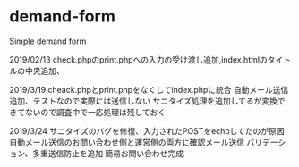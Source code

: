 # demand-form
Simple demand form

2019/02/13
check.phpのprint.phpへの入力の受け渡し追加,index.htmlのタイトルの中央追加、

2019/3/19
cheack.phpとprint.phpをなくしてindex.phpに統合
自動メール送信追加、テストなので実際には送信しない
サニタイズ処理を追加してるが変換できてないので調査中で一応処理は残しておく

2019/3/24
サニタイズのバグを修復、入力されたPOSTをechoしてたのが原因
自動メール送信のお問い合わせ側と運営側の両方に確認メール送信
バリデーション、多重送信防止を追加
簡易お問い合わせ完成
